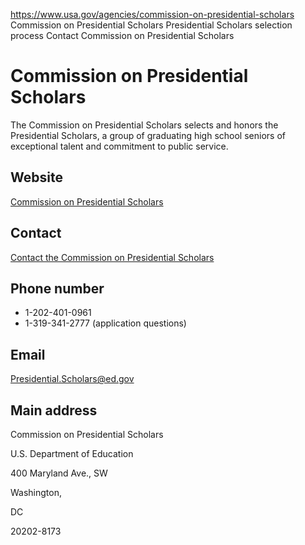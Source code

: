 

https://www.usa.gov/agencies/commission-on-presidential-scholars
Commission on Presidential Scholars
Presidential Scholars selection process
Contact Commission on Presidential Scholars

Commission on Presidential Scholars
===================================

The Commission on Presidential Scholars selects and honors the Presidential Scholars, a group of graduating high school seniors of exceptional talent and commitment to public service.

Website
-------

[Commission on Presidential Scholars](http://www.ed.gov/programs/psp/commission.html?exp=0)

Contact
-------

[Contact the Commission on Presidential Scholars](http://www2.ed.gov/programs/psp/contacts.html)

Phone number
------------

* 1-202-401-0961
* 1-319-341-2777 (application questions)

Email
-----

[Presidential.Scholars@ed.gov](mailto:Presidential.Scholars@ed.gov)

Main address
------------

Commission on Presidential Scholars
  

U.S. Department of Education
  

400 Maryland Ave., SW
  

Washington,

DC

20202-8173
